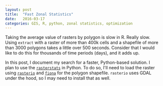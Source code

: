 ```yaml
---
layout: post
title:  "Fast Zonal Statistics"
date:   2016-03-17
categories: GIS, R, python, zonal statistics, optimization
---
```


Taking the average value of rasters by polygon is slow in R. Really slow. Using `extract` with a raster of more than 400k cells and a shapefile of more than 3000 polygons takes a little over 500 seconds. Consider that I would like to do this for thousands of time periods (days), and it adds up. 

In this post, I document my search for a faster, Python-based solution. I plan to use the [`rasterstats`](http://pythonhosted.org/rasterstats/) in Python. To do so, I'll need to load the raster using [`rasterio`](https://github.com/mapbox/rasterio) and [`fiona`](http://toblerity.org/fiona/) for the polygon shapefile. `rasterio` uses GDAL under the hood, so I may need to install that as well. 